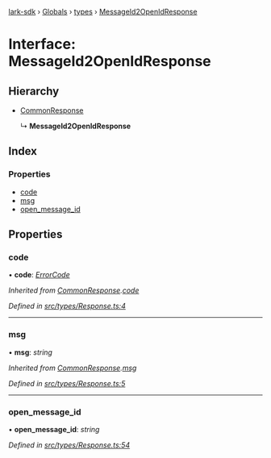 [lark-sdk](../README.md) › [Globals](../globals.md) › [types](../modules/types.md) › [MessageId2OpenIdResponse](types.messageid2openidresponse.md)

# Interface: MessageId2OpenIdResponse

## Hierarchy

* [CommonResponse](types.commonresponse.md)

  ↳ **MessageId2OpenIdResponse**

## Index

### Properties

* [code](types.messageid2openidresponse.md#code)
* [msg](types.messageid2openidresponse.md#msg)
* [open_message_id](types.messageid2openidresponse.md#open_message_id)

## Properties

###  code

• **code**: *[ErrorCode](../modules/types.md#errorcode)*

*Inherited from [CommonResponse](types.commonresponse.md).[code](types.commonresponse.md#code)*

*Defined in [src/types/Response.ts:4](https://github.com/TbhT/lark-sdk/blob/5ecb791/src/types/Response.ts#L4)*

___

###  msg

• **msg**: *string*

*Inherited from [CommonResponse](types.commonresponse.md).[msg](types.commonresponse.md#msg)*

*Defined in [src/types/Response.ts:5](https://github.com/TbhT/lark-sdk/blob/5ecb791/src/types/Response.ts#L5)*

___

###  open_message_id

• **open_message_id**: *string*

*Defined in [src/types/Response.ts:54](https://github.com/TbhT/lark-sdk/blob/5ecb791/src/types/Response.ts#L54)*
